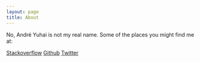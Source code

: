 ```yaml
---
layout: page
title: About
---
```


No, André Yuhai is not my real name.
Some of the places you might find me at:

[Stackoverflow](https://stackoverflow.com/users/4796762)
[Github](https://github.com/andreyuhai)
[Twitter](https://twitter.com/andreyuhai)
